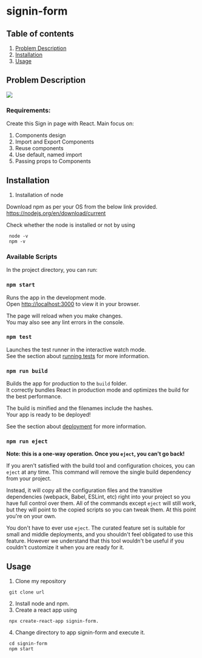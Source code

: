 # signin-form

## Table of contents
1. [Problem Description](#problem-description)
2. [Installation](#installation)
3. [Usage](#usage)

## Problem Description
<img src="https://github.com/DivyaSaiPagidipally/sign-in-form-react/blob/main/src/images/image.png">

### Requirements:
Create this Sign in page with React. Main focus on:
1. Components design
2. Import and Export Components
3. Reuse components
4. Use default, named import
5. Passing props to Components

## Installation

1. Installation of node

Download npm as per your OS from the below link provided.
https://nodejs.org/en/download/current

Check whether the node is installed or not by using

```
 node -v
 npm -v
```

### Available Scripts

In the project directory, you can run:

### `npm start`

Runs the app in the development mode.\
Open [http://localhost:3000](http://localhost:3000) to view it in your browser.

The page will reload when you make changes.\
You may also see any lint errors in the console.

### `npm test`

Launches the test runner in the interactive watch mode.\
See the section about [running tests](https://facebook.github.io/create-react-app/docs/running-tests) for more information.

### `npm run build`

Builds the app for production to the `build` folder.\
It correctly bundles React in production mode and optimizes the build for the best performance.

The build is minified and the filenames include the hashes.\
Your app is ready to be deployed!

See the section about [deployment](https://facebook.github.io/create-react-app/docs/deployment) for more information.

### `npm run eject`

**Note: this is a one-way operation. Once you `eject`, you can't go back!**

If you aren't satisfied with the build tool and configuration choices, you can `eject` at any time. This command will remove the single build dependency from your project.

Instead, it will copy all the configuration files and the transitive dependencies (webpack, Babel, ESLint, etc) right into your project so you have full control over them. All of the commands except `eject` will still work, but they will point to the copied scripts so you can tweak them. At this point you're on your own.

You don't have to ever use `eject`. The curated feature set is suitable for small and middle deployments, and you shouldn't feel obligated to use this feature. However we understand that this tool wouldn't be useful if you couldn't customize it when you are ready for it.

## Usage

1. Clone my repository
```
 git clone url
```
2. Install node and npm.
3. Create a react app using
```
 npx create-react-app signin-form.
```
4. Change directory to app signin-form and execute it.
```
 cd signin-form
 npm start
```
